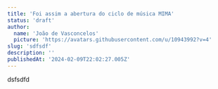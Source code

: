 ```yaml
---
title: 'Foi assim a abertura do ciclo de música MIMA'
status: 'draft'
author:
  name: 'João de Vasconcelos'
  picture: 'https://avatars.githubusercontent.com/u/10943992?v=4'
slug: 'sdfsdf'
description: ''
publishedAt: '2024-02-09T22:02:27.005Z'
---
```


dsfsdfd